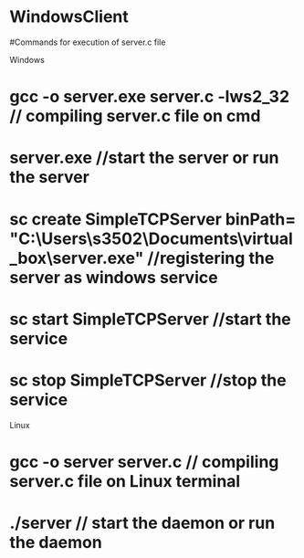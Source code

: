 # WindowsClient
#Commands for execution of server.c file

Windows

# gcc -o server.exe server.c -lws2_32       // compiling server.c file on cmd

# server.exe                       //start the server or run the server

# sc create SimpleTCPServer binPath= "C:\Users\s3502\Documents\virtual_box\server.exe"  //registering the server as windows service

# sc start SimpleTCPServer     //start the service

# sc stop SimpleTCPServer     //stop the service

Linux

# gcc -o server server.c     // compiling server.c file on Linux terminal

# ./server             // start the daemon or run the daemon
